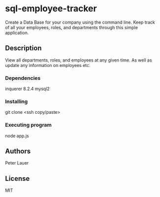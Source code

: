 # sql-employee-tracker

Create a Data Base for your company using the command line. Keep track of all your employees, roles, and departments through this simple application.

## Description

View all departments, roles, and employees at any given time. As well as update any information on employees etc.

### Dependencies

inquerer 8.2.4 
mysql2

### Installing

git clone <ssh copy/paste>

### Executing program

node app.js

## Authors

Peter Lauer


## License

MIT

